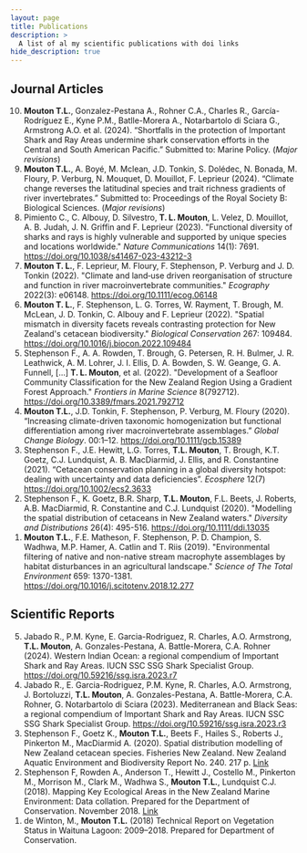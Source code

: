 ```yaml
---
layout: page
title: Publications 
description: >
  A list of al my scientific publications with doi links
hide_description: true
---
```


<h2>Journal Articles</h2>
<ol start="10" reversed>
  <li><strong>Mouton T.L.</strong>, Gonzalez-Pestana A., Rohner C.A., Charles R., García-Rodríguez E., Kyne P.M., Batlle-Morera A., Notarbartolo di Sciara G., Armstrong A.O. et al. (2024). “Shortfalls in the protection of Important Shark and Ray Areas undermine shark conservation efforts in the Central and South American Pacific.” Submitted to: Marine Policy. (<em>Major revisions</em>)</li>
  <li><strong>Mouton T.L.</strong>, A. Boyé, M. Mclean, J.D. Tonkin, S. Dolédec, N. Bonada, M. Floury, P. Verburg, N. Mouquet, D. Mouillot, F. Leprieur (2024). “Climate change reverses the latitudinal species and trait richness gradients of river invertebrates.” Submitted to: Proceedings of the Royal Society B: Biological Sciences. (<em>Major revisions</em>)</li>
  <li>Pimiento C., C. Albouy, D. Silvestro, <strong>T. L. Mouton</strong>, L. Velez, D. Mouillot, A. B. Judah, J. N. Griffin and F. Leprieur (2023). "Functional diversity of sharks and rays is highly vulnerable and supported by unique species and locations worldwide." <em>Nature Communications</em> 14(1): 7691. <a href="https://doi.org/10.1038/s41467-023-43212-3">https://doi.org/10.1038/s41467-023-43212-3</a></li>
  <li><strong>Mouton T. L.</strong>, F. Leprieur, M. Floury, F. Stephenson, P. Verburg and J. D. Tonkin (2022). "Climate and land‐use driven reorganisation of structure and function in river macroinvertebrate communities." <em>Ecography</em> 2022(3): e06148. <a href="https://doi.org/10.1111/ecog.06148">https://doi.org/10.1111/ecog.06148</a></li>
  <li><strong>Mouton T. L.</strong>, F. Stephenson, L. G. Torres, W. Rayment, T. Brough, M. McLean, J. D. Tonkin, C. Albouy and F. Leprieur (2022). "Spatial mismatch in diversity facets reveals contrasting protection for New Zealand's cetacean biodiversity." <em>Biological Conservation</em> 267: 109484. <a href="https://doi.org/10.1016/j.biocon.2022.109484">https://doi.org/10.1016/j.biocon.2022.109484</a></li>
  <li>Stephenson F., A. A. Rowden, T. Brough, G. Petersen, R. H. Bulmer, J. R. Leathwick, A. M. Lohrer, J. I. Ellis, D. A. Bowden, S. W. Geange, G. A. Funnell, […] <strong>T. L. Mouton</strong>, et al. (2022). "Development of a Seafloor Community Classification for the New Zealand Region Using a Gradient Forest Approach." <em>Frontiers in Marine Science</em> 8(792712). <a href="https://doi.org/10.3389/fmars.2021.792712">https://doi.org/10.3389/fmars.2021.792712</a></li>
  <li><strong>Mouton T.L.</strong>, J.D. Tonkin, F. Stephenson, P. Verburg, M. Floury (2020). “Increasing climate-driven taxonomic homogenization but functional differentiation among river macroinvertebrate assemblages.” <em>Global Change Biology</em>. 00:1–12. <a href="https://doi.org/10.1111/gcb.15389">https://doi.org/10.1111/gcb.15389</a></li>
  <li>Stephenson F., J.E. Hewitt, L.G. Torres, <strong>T.L. Mouton</strong>, T. Brough, K.T. Goetz, C.J. Lundquist, A. B. MacDiarmid, J. Ellis, and R. Constantine (2021). “Cetacean conservation planning in a global diversity hotspot: dealing with uncertainty and data deficiencies”. <em>Ecosphere</em> 12(7) <a href="https://doi.org/10.1002/ecs2.3633">https://doi.org/10.1002/ecs2.3633</a></li>
  <li>Stephenson F., K. Goetz, B.R. Sharp, <strong>T.L. Mouton</strong>, F.L. Beets, J. Roberts, A.B. MacDiarmid, R. Constantine and C.J. Lundquist (2020). "Modelling the spatial distribution of cetaceans in New Zealand waters." <em>Diversity and Distributions</em> 26(4): 495-516. <a href="https://doi.org/10.1111/ddi.13035">https://doi.org/10.1111/ddi.13035</a></li>
  <li><strong>Mouton T.L.</strong>, F.E. Matheson, F. Stephenson, P. D. Champion, S. Wadhwa, M.P. Hamer, A. Catlin and T. Riis (2019). "Environmental filtering of native and non-native stream macrophyte assemblages by habitat disturbances in an agricultural landscape." <em>Science of The Total Environment</em> 659: 1370-1381. <a href="https://doi.org/10.1016/j.scitotenv.2018.12.277">https://doi.org/10.1016/j.scitotenv.2018.12.277</a></li>
</ol>


<h2>Scientific Reports</h2>
<ol start="5" reversed>
  <li>Jabado R., P.M. Kyne, E. Garcia-Rodriguez, R. Charles, A.O. Armstrong, <strong>T.L. Mouton</strong>, A. Gonzales-Pestana, A. Battle-Morera, C.A. Rohner (2024). Western Indian Ocean: a regional compendium of Important Shark and Ray Areas. IUCN SSC SSG Shark Specialist Group. <a href="https://doi.org/10.59216/ssg.isra.2023.r7">https://doi.org/10.59216/ssg.isra.2023.r7</a></li>
  <li>Jabado R., E. Garcia-Rodriguez, P.M. Kyne, R. Charles, A.O. Armstrong, J. Bortoluzzi, <strong>T.L. Mouton</strong>, A. Gonzales-Pestana, A. Battle-Morera, C.A. Rohner, G. Notarbartolo di Sciara (2023). Mediterranean and Black Seas: a regional compendium of Important Shark and Ray Areas. IUCN SSC SSG Shark Specialist Group. <a href="https://doi.org/10.59216/ssg.isra.2023.r3">https://doi.org/10.59216/ssg.isra.2023.r3</a></li>
  <li>Stephenson F., Goetz K., <strong>Mouton T.L.</strong>, Beets F., Hailes S., Roberts J., Pinkerton M., MacDiarmid A. (2020). Spatial distribution modelling of New Zealand cetacean species. Fisheries New Zealand. New Zealand Aquatic Environment and Biodiversity Report No. 240. 217 p. <a href="https://docs.niwa.co.nz/library/public/NZAEBR-240.pdf">Link</a></li>
  <li>Stephenson F, Rowden A., Anderson T., Hewitt J., Costello M., Pinkerton M., Morrison M., Clark M., Wadhwa S., <strong>Mouton T.L.</strong>, Lundquist C.J. (2018). Mapping Key Ecological Areas in the New Zealand Marine Environment: Data collation. Prepared for the Department of Conservation. November 2018. <a href="https://www.doc.govt.nz/globalassets/documents/conservation/marine-and-coastal/marine-protected-areas/mpa-publications/key-ecological-areas-report-2018.pdf">Link</a></li>
  <li>de Winton, M., <strong>Mouton T.L.</strong> (2018) Technical Report on Vegetation Status in Waituna Lagoon: 2009–2018. Prepared for Department of Conservation.</li>
</ol>
